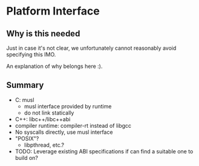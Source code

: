 # Platform Interface

## Why is this needed

Just in case it's not clear, we unfortunately cannot
reasonably avoid specifying this IMO.

An explanation of why belongs here :).

## Summary

* C: musl
  * musl interface provided by runtime
  * do not link statically
* C++: libc++/libc++abi
* compiler runtime: compiler-rt instead of libgcc
* No syscalls directly, use musl interface
* "POSIX"?
  * libpthread, etc.?
* TODO: Leverage existing ABI specifications if can find a
  suitable one to build on?


